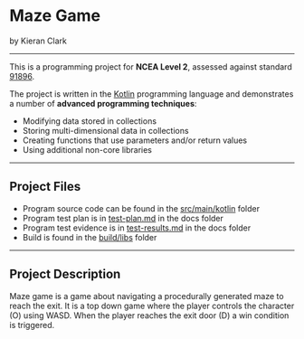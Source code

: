 # Maze Game

by Kieran Clark

---

This is a programming project for **NCEA Level 2**, assessed against standard [91896](docs/as91896.pdf).

The project is written in the [Kotlin](https://kotlinlang.org) programming language and demonstrates a number of **advanced programming techniques**:
- Modifying data stored in collections
- Storing multi-dimensional data in collections
- Creating functions that use parameters and/or return values
- Using additional non-core libraries



---

## Project Files

- Program source code can be found in the [src/main/kotlin](src/main/kotlin) folder
- Program test plan is in [test-plan.md](docs/test-plan.md) in the docs folder
- Program test evidence is in [test-results.md](docs/test-results.md) in the docs folder
- Build is found in the [build/libs](build/libs) folder

---

## Project Description

Maze game is a game about navigating a procedurally generated maze to reach the exit. It is a top down game where the player controls the character (O) using WASD. When the player reaches the exit door (D) a win condition is triggered.



